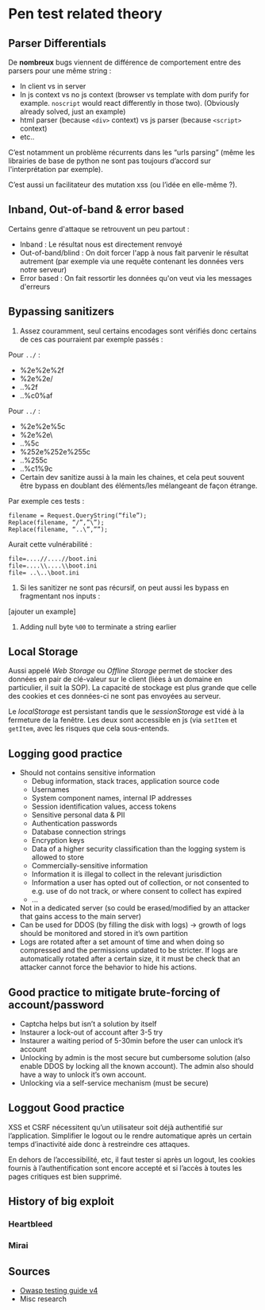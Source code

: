 # Pen test related theory

## Parser Differentials

De **nombreux** bugs viennent de différence de comportement entre des parsers pour une même string :

* In client vs in server
* In js context vs no js context \(browser vs template with dom purify for example. `noscript` would react differently in those two\). \(Obviously already solved, just an example\)
* html parser \(because `<div>` context\) vs js parser \(because `<script>` context\)
* etc..

C’est notamment un problème récurrents dans les “urls parsing” \(même les librairies de base de python ne sont pas toujours d’accord sur l'interprétation par exemple\).

C’est aussi un facilitateur des mutation xss \(ou l’idée en elle-même ?\).

## Inband, Out-of-band & error based

Certains genre d'attaque se retrouvent un peu partout :

* Inband : Le résultat nous est directement renvoyé
* Out-of-band/blind : On doit forcer l'app à nous fait parvenir le résultat autrement \(par exemple via une requête contenant les données vers notre serveur\)
* Error based : On fait ressortir les données qu'on veut via les messages d'erreurs

## Bypassing sanitizers

1. Assez couramment, seul certains encodages sont vérifiés donc certains de ces cas pourraient par exemple passés :

Pour `../` :

* %2e%2e%2f 
* %2e%2e/ 
* ..%2f
* ..%c0%af

Pour `../` :

* %2e%2e%5c
* %2e%2e\
* ..%5c
* %252e%252e%255c
* ..%255c
* ..%c1%9c
* Certain dev sanitize aussi à la main les chaines, et cela peut souvent être bypass en doublant des éléments/les mélangeant de façon étrange.

Par exemple ces tests :

```text
filename = Request.QueryString(“file”); 
Replace(filename, “/”,”\”);
Replace(filename, “..\”,””);
```

Aurait cette vulnérabilité :

```text
file=....//....//boot.ini 
file=....\\....\\boot.ini 
file= ..\..\boot.ini
```

1. Si les sanitizer ne sont pas récursif, on peut aussi les bypass en fragmentant nos inputs :

\[ajouter un example\]

1. Adding null byte `%00` to terminate a string earlier

## Local Storage

Aussi appelé _Web Storage_ ou _Offline Storage_ permet de stocker des données en pair de clé-valeur sur le client \(liées à un domaine en particulier, il suit la SOP\). La capacité de stockage est plus grande que celle des cookies et ces données-ci ne sont pas envoyées au serveur.

Le _localStorage_ est persistant tandis que le _sessionStorage_ est vidé à la fermeture de la fenêtre. Les deux sont accessible en js \(via `setItem` et `getItem`, avec les risques que cela sous-entends.

## Logging good practice

* Should not contains sensitive information 
  * Debug information, stack traces, application source code
  * Usernames
  * System component names, internal IP addresses
  * Session identification values, access tokens
  * Sensitive personal data & PII
  * Authentication passwords
  * Database connection strings
  * Encryption keys
  * Data of a higher security classification than the logging system is allowed to store
  * Commercially-sensitive information
  * Information it is illegal to collect in the relevant jurisdiction
  * Information a user has opted out of collection, or not consented to e.g. use of do not track, or where consent to collect has expired
  * ...
* Not in a dedicated server \(so could be erased/modified by an attacker that gains access to the main server\)
* Can be used for DDOS \(by filling the disk with logs\) -&gt; growth of logs should be monitored and stored in it’s own partition
* Logs are rotated after a set amount of time and when doing so compressed and the permissions updated to be stricter. If logs are automatically rotated after a certain size, it it must be check that an attacker cannot force the behavior to hide his actions.

## Good practice to mitigate brute-forcing of account/password

* Captcha helps but isn’t a solution by itself
* Instaurer a lock-out of account after 3-5 try
* Instaurer a waiting period of 5-30min before the user can unlock it’s account
* Unlocking by admin is the most secure but cumbersome solution \(also enable DDOS by locking all the known account\). The admin also should have a way to unlock it’s own account.
* Unlocking via a self-service mechanism \(must be secure\)

## Loggout Good practice

XSS et CSRF nécessitent qu’un utilisateur soit déjà authentifié sur l’application. Simplifier le logout ou le rendre automatique après un certain temps d’inactivité aide donc à restreindre ces attaques.

En dehors de l’accessibilité, etc, il faut tester si après un logout, les cookies fournis à l’authentification sont encore accepté et si l’accès à toutes les pages critiques est bien supprimé.

## History of big exploit

### Heartbleed

### Mirai

## Sources

* [Owasp testing guide v4](https://owasp.org/www-project-web-security-testing-guide/assets/archive/OWASP_Testing_Guide_v4.pdf)
* Misc research

